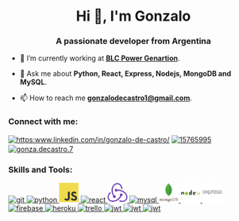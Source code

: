 <h1 align="center">Hi 👋, I'm Gonzalo</h1>
<h3 align="center">A passionate developer from Argentina</h3>


- 💼 I’m currently working at <a href="https://blcglobal.net/powergeneration/en/" target="blank">**BLC Power Genartion**</a>.

- 💬 Ask me about **Python, React, Express, Nodejs, MongoDB and MySQL**.

- 📫 How to reach me **gonzalodecastro1@gmail.com**.

<h3 align="left">Connect with me:</h3>
<p align="left">
<a href="https://linkedin.com/in/gonzalo-de-castro/" target="blank"><img align="center" src="https://raw.githubusercontent.com/rahuldkjain/github-profile-readme-generator/master/src/images/icons/Social/linked-in-alt.svg" alt="https:www.linkedin.com/in/gonzalo-de-castro/" height="30" width="40" /></a>
<a href="https://stackoverflow.com/users/15765995" target="blank"><img align="center" src="https://raw.githubusercontent.com/rahuldkjain/github-profile-readme-generator/master/src/images/icons/Social/stack-overflow.svg" alt="15765995" height="30" width="40" /></a>
<a href="https://instagram.com/gonza.decastro.7" target="blank"><img align="center" src="https://raw.githubusercontent.com/rahuldkjain/github-profile-readme-generator/master/src/images/icons/Social/instagram.svg" alt="gonza.decastro.7" height="30" width="40" /></a>
</p>

<h3 align="left">Skills and Tools:</h3>
<p align="left"> <a href="https://git-scm.com/" target="_blank" rel="noreferrer"> <img src="https://www.vectorlogo.zone/logos/git-scm/git-scm-icon.svg" alt="git" width="40" height="40"/> </a> <a href="https://www.python.org/" target="_blank" rel="noreferrer"> <img src="https://upload.wikimedia.org/wikipedia/commons/c/c3/Python-logo-notext.svg" alt="python" width="40" height="40"/> </a> <a href="https://developer.mozilla.org/en-US/docs/Web/JavaScript" target="_blank" rel="noreferrer"> <img src="https://raw.githubusercontent.com/devicons/devicon/master/icons/javascript/javascript-original.svg" alt="javascript" width="40" height="40"/> </a> <a href="https://reactjs.org/" target="_blank" rel="noreferrer"> <img src="https://cdn.jsdelivr.net/gh/devicons/devicon/icons/react/react-original.svg" alt="react" width="40" height="40"/> </a><a href="https://redux.js.org" target="_blank" rel="noreferrer"> <img src="https://raw.githubusercontent.com/devicons/devicon/master/icons/redux/redux-original.svg" alt="react" width="40" height="40"/> </a><a href="https://www.mysql.com/" target="_blank" rel="noreferrer"> <img src="https://upload.wikimedia.org/wikipedia/fr/6/62/MySQL.svg" alt="mysql" width="40" height="40"/> <a href="https://www.mongodb.com/" target="_blank" rel="noreferrer"> <img src="https://raw.githubusercontent.com/devicons/devicon/master/icons/mongodb/mongodb-original-wordmark.svg" alt="mongodb" width="40" height="40"/> </a> <a href="https://nodejs.org" target="_blank" rel="noreferrer"> <img src="https://raw.githubusercontent.com/devicons/devicon/master/icons/nodejs/nodejs-original-wordmark.svg" alt="nodejs" width="40" height="40"/> </a> <a href="https://expressjs.com" target="_blank" rel="noreferrer"> <img src="https://raw.githubusercontent.com/devicons/devicon/master/icons/express/express-original-wordmark.svg" alt="express" width="40" height="40"/> </a> <a href="https://firebase.google.com/" target="_blank" rel="noreferrer"> <img src="https://cdn.jsdelivr.net/gh/devicons/devicon/icons/firebase/firebase-plain.svg" alt="firebase" width="40" height="40"/> </a><a href="https://www.heroku.com/" target="_blank" rel="noreferrer"> <img src="https://cdn.jsdelivr.net/gh/devicons/devicon/icons/heroku/heroku-original.svg" alt="heroku" width="40" height="40"/> </a> <a href="https://trello.com/" target="_blank" rel="noreferrer"> <img src="https://cdn.jsdelivr.net/gh/devicons/devicon/icons/trello/trello-plain.svg" alt="trello" width="40" height="40"/> </a> <a href="https://jwt.io/" target="_blank" rel="noreferrer"> <img src="https://cdn.worldvectorlogo.com/logos/jwt-3.svg" alt="jwt" width="40" height="40"/> </a> <a href="https://www.postman.com/" target="_blank" rel="noreferrer"> <img src="https://seeklogo.com/images/P/postman-logo-0087CA0D15-seeklogo.com.png" alt="jwt" width="40" height="40"/> </a> <a href="https://www.figma.com/" target="_blank" rel="noreferrer"> <img src="https://upload.wikimedia.org/wikipedia/commons/thumb/3/33/Figma-logo.svg/1667px-Figma-logo.svg.png" alt="jwt" width="40" height="40"/> </a></p>

